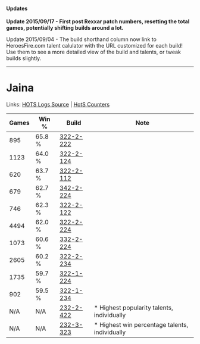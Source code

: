 #### Updates
**Update 2015/09/17 - First post Rexxar patch numbers, resetting the total games, potentially shifting builds around a lot.**

Update 2015/09/04 - The build shorthand column now link to HeroesFire.com talent calulator with the URL customized for each build!  
Use them to see a more detailed view of the build and talents, or tweak builds slightly.

***

# Jaina

Links: [HOTS Logs Source](https://www.hotslogs.com/Sitewide/HeroDetails?Hero=Jaina) | [HotS Counters](http://hotscounters.com/#/hero/Jaina)

Games  | Win %  | Build     | Note
-----  | -----  | -----     | ----
895    | 65.8 % | [322-2-222](http://www.heroesfire.com/hots/talent-calculator/jaina#oS5E) | 
1123   | 64.0 % | [322-2-124](http://www.heroesfire.com/hots/talent-calculator/jaina#oS3i) | 
620    | 63.7 % | [322-2-112](http://www.heroesfire.com/hots/talent-calculator/jaina#oS3W) | 
679    | 62.7 % | [342-2-224](http://www.heroesfire.com/hots/talent-calculator/jaina#pCwG) | 
746    | 62.3 % | [322-2-122](http://www.heroesfire.com/hots/talent-calculator/jaina#oS3g) | 
4494   | 62.0 % | [322-2-224](http://www.heroesfire.com/hots/talent-calculator/jaina#oS5G) | 
1073   | 60.6 % | [332-2-224](http://www.heroesfire.com/hots/talent-calculator/jaina#oqVm) | 
2605   | 60.2 % | [322-2-234](http://www.heroesfire.com/hots/talent-calculator/jaina#oS5Q) | 
1735   | 59.7 % | [322-1-224](http://www.heroesfire.com/hots/talent-calculator/jaina#oRre) | 
902    | 59.5 % | [322-1-234](http://www.heroesfire.com/hots/talent-calculator/jaina#oRro) | 
N/A    | N/A    | [232-2-422](http://www.heroesfire.com/hots/talent-calculator/jaina#l0Ps) | * Highest popularity talents, individually
N/A    | N/A    | [232-3-323](http://www.heroesfire.com/hots/talent-calculator/jaina#l0dx) | * Highest win percentage talents, individually
